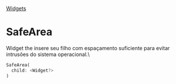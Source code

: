 [Widgets](https://github.com/leofds/flutter-class/blob/master/flutter/widgets/README.md)

# SafeArea

Widget the insere seu filho com espaçamento suficiente para evitar intrusões do sistema operacional.\

```dart
SafeArea(
  child: <Widget?>
)
```
